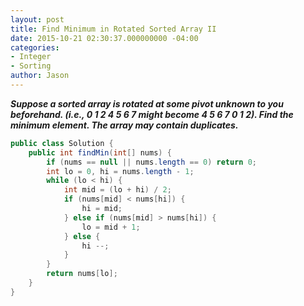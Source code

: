 ```yaml
---
layout: post
title: Find Minimum in Rotated Sorted Array II
date: 2015-10-21 02:30:37.000000000 -04:00
categories:
- Integer
- Sorting
author: Jason
---
```

<p><strong><em>Suppose a sorted array is rotated at some pivot unknown to you beforehand. (i.e., 0 1 2 4 5 6 7 might become 4 5 6 7 0 1 2). Find the minimum element. The array may contain duplicates.</em></strong><br />


``` java
public class Solution {
    public int findMin(int[] nums) {
        if (nums == null || nums.length == 0) return 0;
        int lo = 0, hi = nums.length - 1;
        while (lo < hi) {
            int mid = (lo + hi) / 2;
            if (nums[mid] < nums[hi]) {
                hi = mid;
            } else if (nums[mid] > nums[hi]) {
                lo = mid + 1;
            } else {
                hi --;
            }
        }
        return nums[lo];
    }
}
```

